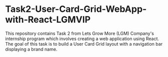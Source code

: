 # Task2-User-Card-Grid-WebApp-with-React-LGMVIP
This repository contains Task 2 from Lets Grow More (LGM) Company's internship program which involves creating a web application using React.   The goal of this task is to build a User Card Grid layout with a navigation bar displaying a brand name. 
